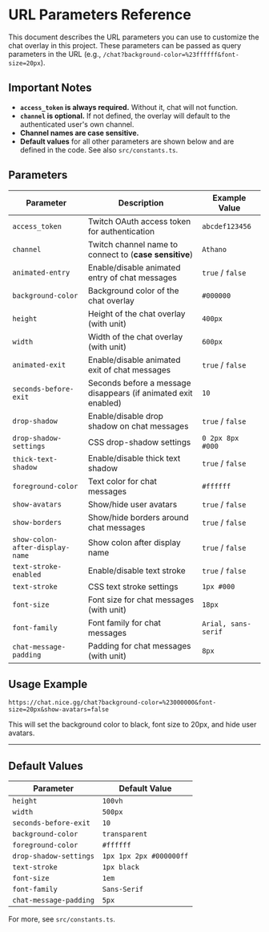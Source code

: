 # URL Parameters Reference

This document describes the URL parameters you can use to customize the chat overlay in this project. These parameters can be passed as query parameters in the URL (e.g., `/chat?background-color=%23ffffff&font-size=20px`).

## Important Notes

- **`access_token` is always required.** Without it, chat will not function.
- **`channel` is optional.** If not defined, the overlay will default to the authenticated user's own channel.
- **Channel names are case sensitive.**
- **Default values** for all other parameters are shown below and are defined in the code. See also `src/constants.ts`.

## Parameters

| Parameter                       | Description                                                    | Example Value       |
| ------------------------------- | -------------------------------------------------------------- | ------------------- |
| `access_token`                  | Twitch OAuth access token for authentication                   | `abcdef123456`      |
| `channel`                       | Twitch channel name to connect to (**case sensitive**)         | `Athano`            |
| `animated-entry`                | Enable/disable animated entry of chat messages                 | `true` / `false`    |
| `background-color`              | Background color of the chat overlay                           | `#000000`           |
| `height`                        | Height of the chat overlay (with unit)                         | `400px`             |
| `width`                         | Width of the chat overlay (with unit)                          | `600px`             |
| `animated-exit`                 | Enable/disable animated exit of chat messages                  | `true` / `false`    |
| `seconds-before-exit`           | Seconds before a message disappears (if animated exit enabled) | `10`                |
| `drop-shadow`                   | Enable/disable drop shadow on chat messages                    | `true` / `false`    |
| `drop-shadow-settings`          | CSS drop-shadow settings                                       | `0 2px 8px #000`    |
| `thick-text-shadow`             | Enable/disable thick text shadow                               | `true` / `false`    |
| `foreground-color`              | Text color for chat messages                                   | `#ffffff`           |
| `show-avatars`                  | Show/hide user avatars                                         | `true` / `false`    |
| `show-borders`                  | Show/hide borders around chat messages                         | `true` / `false`    |
| `show-colon-after-display-name` | Show colon after display name                                  | `true` / `false`    |
| `text-stroke-enabled`           | Enable/disable text stroke                                     | `true` / `false`    |
| `text-stroke`                   | CSS text stroke settings                                       | `1px #000`          |
| `font-size`                     | Font size for chat messages (with unit)                        | `18px`              |
| `font-family`                   | Font family for chat messages                                  | `Arial, sans-serif` |
| `chat-message-padding`          | Padding for chat messages (with unit)                          | `8px`               |

## Usage Example

```
https://chat.nice.gg/chat?background-color=%23000000&font-size=20px&show-avatars=false
```

This will set the background color to black, font size to 20px, and hide user avatars.

---

## Default Values

| Parameter              | Default Value           |
| ---------------------- | ----------------------- |
| `height`               | `100vh`                 |
| `width`                | `500px`                 |
| `seconds-before-exit`  | `10`                    |
| `background-color`     | `transparent`           |
| `foreground-color`     | `#ffffff`               |
| `drop-shadow-settings` | `1px 1px 2px #000000ff` |
| `text-stroke`          | `1px black`             |
| `font-size`            | `1em`                   |
| `font-family`          | `Sans-Serif`            |
| `chat-message-padding` | `5px`                   |

For more, see `src/constants.ts`.
